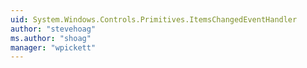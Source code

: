 ```yaml
---
uid: System.Windows.Controls.Primitives.ItemsChangedEventHandler
author: "stevehoag"
ms.author: "shoag"
manager: "wpickett"
---
```

